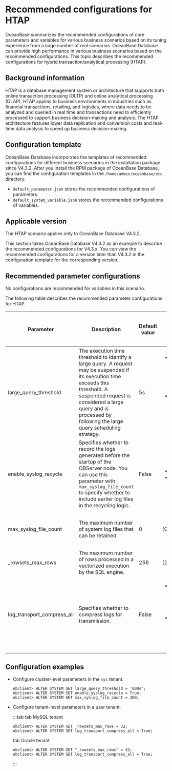 ﻿# Recommended configurations for HTAP

OceanBase summarizes the recommended configurations of core parameters and variables for various business scenarios based on its tuning experience from a large number of real scenarios. OceanBase Database can provide high performance in various business scenarios based on the recommended configurations. This topic describes the recommended configurations for hybrid transaction/analytical processing (HTAP).

## Background information

HTAP is a database management system or architecture that supports both online transaction processing (OLTP) and online analytical processing (OLAP). HTAP applies to business environments in industries such as financial transactions, retailing, and logistics, where data needs to be analyzed and queried in real time and transactions need to efficiently processed to support business decision-making and analysis. The HTAP architecture features lower data replication and conversion costs and real-time data analysis to speed up business decision-making.

## Configuration template

OceanBase Database incorporates the templates of recommended configurations for different business scenarios in the installation package since V4.3.2. After you install the RPM package of OceanBase Database, you can find the configuration templates in the `/home/admin/oceanbase/etc` directory.

* `default_parameter.json` stores the recommended configurations of parameters.
* `default_system_variable.json` stores the recommended configurations of variables.

## Applicable version

The HTAP scenario applies only to OceanBase Database V4.3.2.

This section takes OceanBase Database V4.3.2 as an example to describe the recommended configurations for V4.3.x. You can view the recommended configurations for a version later than V4.3.2 in the configuration template for the corresponding version.

## Recommended parameter configurations

No configurations are recommended for variables in this scenario.

The following table describes the recommended parameter configurations for HTAP.

| **Parameter** | **Description** | **Default value** |  **Value range**  | **Recommended value** | **Level** | **Effective upon OBServer node restart** |
|------------|----------|------------|------------|--------------------------|----------|----------|
| large_query_threshold | The execution time threshold to identify a large query. A request may be suspended if its execution time exceeds this threshold. A suspended request is considered a large query and is processed by following the large query scheduling strategy. | 5s | <ul><li>For Oceanbase Database V4.x earlier than V4.3.0: [1ms, +∞)</li><li>For Oceanbase Database V4.3.0 and later: [0ms, +∞)</li></ul> | 600s</br>Set this parameter to a value that can ensure quick execution of analytical processing (AP) queries for HTAP workloads. | Cluster-level parameter | No |
| enable_syslog_recycle | Specifies whether to record the logs generated before the startup of the OBServer node. You can use this parameter with `max_syslog_file_count` to specify whether to include earlier log files in the recycling logic. | False | <ul><li>True</li><li>False</li></ul> | True</br>This value specifies to enable automatic system log recycling, so as to prevent log files from occupying disk space. | Cluster-level parameter | No |
| max_syslog_file_count | The maximum number of system log files that can be retained. | 0 | [0, +∞) | 300</br>Set the parameter to an appropriate value when `enable_syslog_recycle` is set to `True`. | Cluster-level parameter | No |
| _rowsets_max_rows | The maximum number of rows processed in a vectorized execution by the SQL engine. | 256 | [1, 65536] | 32</br>This value is optimal for classic HTAP workloads. | Tenant-level parameter | No |
| log_transport_compress_all | Specifies whether to compress logs for transmission. | False | <ul><li>`True`: specifies to compress logs for transmission.</li><li>`False`: specifies not to compress logs for transmission.</li></ul> | True</br>Remote procedure call (RPC) compression can reduce the CPU overhead when the bandwidth resources are limited. | Tenant-level parameter | No |

## Configuration examples

* Configure cluster-level parameters in the `sys` tenant.

    ```shell
    obclient> ALTER SYSTEM SET large_query_threshold = '600s';
    obclient> ALTER SYSTEM SET enable_syslog_recycle = True;
    obclient> ALTER SYSTEM SET max_syslog_file_count = 300;
    ```

* Configure tenant-level parameters in a user tenant.

    :::tab
    tab MySQL tenant

    ```shell
    obclient> ALTER SYSTEM SET _rowsets_max_rows = 32;
    obclient> ALTER SYSTEM SET log_transport_compress_all = True;
    ```

    tab Oracle tenant

    ```shell
    obclient> ALTER SYSTEM SET "_rowsets_max_rows" = 32;
    obclient> ALTER SYSTEM SET log_transport_compress_all = True;
    ```

    :::
